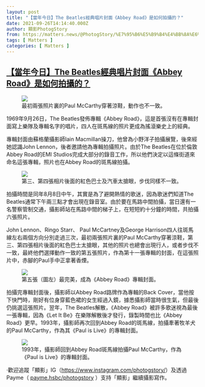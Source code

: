 ```yaml
---
layout: post
title: "【當年今日】The Beatles經典唱片封面《Abbey Road》是如何拍攝的？"
date: 2021-09-26T14:14:40.000Z
author: 顯影PhotogStory
from: https://matters.news/@PhotogStory/%E7%95%B6%E5%B9%B4%E4%BB%8A%E6%97%A5-the-beatles%E7%B6%93%E5%85%B8%E5%94%B1%E7%89%87%E5%B0%81%E9%9D%A2-abbey-road-%E6%98%AF%E5%A6%82%E4%BD%95%E6%8B%8D%E6%94%9D%E7%9A%84-bafyreic5i4guimexmhs3zoxadopdfhxubaqlh72vk43hiwvuyqlzgdqtiq
tags: [ Matters ]
categories: [ Matters ]
---
```

<!--1632665680000-->
[【當年今日】The Beatles經典唱片封面《Abbey Road》是如何拍攝的？](https://matters.news/@PhotogStory/%E7%95%B6%E5%B9%B4%E4%BB%8A%E6%97%A5-the-beatles%E7%B6%93%E5%85%B8%E5%94%B1%E7%89%87%E5%B0%81%E9%9D%A2-abbey-road-%E6%98%AF%E5%A6%82%E4%BD%95%E6%8B%8D%E6%94%9D%E7%9A%84-bafyreic5i4guimexmhs3zoxadopdfhxubaqlh72vk43hiwvuyqlzgdqtiq)
------

<div>
<figure class="image"><img src="https://assets.matters.news/embed/ec82ae10-39d4-4de2-86e1-4af20b2eb4ec.jpeg" data-asset-id="ec82ae10-39d4-4de2-86e1-4af20b2eb4ec" referrerpolicy="no-referrer"><figcaption><span>最初兩張照片裏的Paul McCarthy穿著涼鞋，動作也不一致。</span></figcaption></figure><p>1969年9月26日，The Beatles發佈專輯《Abbey Road》，這是首張沒有在專輯封面寫上樂隊及專輯名字的唱片，四人在斑馬線的照片更成為搖滾樂史上的經典。</p><p>專輯封面由蘇格蘭攝影師Iain Macmillan操刀，他曾為小野洋子拍攝展覽，後來經她認識John Lennon，後者邀請他為專輯拍攝照片。由於The Beatles在位於倫敦Abbey Road的EMI Studios完成大部分的錄音工作，所以他們決定以這條街道來命名這張專輯，照片也在Abbey Road的斑馬線拍攝。</p><figure class="image"><img src="https://assets.matters.news/embed/71d85a87-5a8b-4e80-8ca9-92009881bc16.jpeg" data-asset-id="71d85a87-5a8b-4e80-8ca9-92009881bc16" referrerpolicy="no-referrer"><figcaption><span>第三、第四張相片後面的紅色巴士及汽車太搶眼，步伐同樣不一致。</span></figcaption></figure><p>拍攝時間是同年8月8日中午，其實是為了避開熱情的歌迷，因為歌迷們知道The Beatles通常下午兩三點才會出現在錄音室。由於要在馬路中間拍攝，當日還有一名警察管制交通，攝影師站在馬路中間的梯子上，在短短約十分鐘的時間，共拍攝六張照片。</p><p>John Lennon、Ringo Starr、 Paul McCartney及George Harrison四人往斑馬線左右兩個方向分別走過三次，最初兩張照片裏的Paul McCarthy穿著涼鞋，第三、第四張相片後面的紅色巴士太搶眼，其他的照片也總會出現行人，或者步伐不一致，最終他們選擇動作一致的第五張照片，作為第十一張專輯的封面，在這張照片中，赤腳的Paul手中正拿著香煙。</p><figure class="image"><img src="https://assets.matters.news/embed/5ae47840-433b-4b1c-9aaa-f103882379dd.jpeg" data-asset-id="5ae47840-433b-4b1c-9aaa-f103882379dd" referrerpolicy="no-referrer"><figcaption><span>第五張（圖左）最完美，成為《Abbey Road》專輯封面。</span></figcaption></figure><p>拍攝完專輯封面後，攝影師以Abbey Road路牌作為專輯的Back Cover，當他按下快門時，剛好有位身穿藍色裙的女生經過入鏡，據悉攝影師當時很生氣，但最後仍挑選這張照片。翌年，The Beatles解散，《Abbey Road》被許多歌迷視為最後一張專輯，因為《Let It Be》在樂隊解散後才發行，錄製時間也比《Abbey Road》更早。1993年，攝影師再次回到Abbey Road的斑馬線，拍攝牽著牧羊犬的Paul McCarthy，作為其《Paul is Live》的專輯封面。</p><figure class="image"><img src="https://assets.matters.news/embed/8e75354a-6b13-4f5b-a4cc-56832a24f9e8.jpeg" data-asset-id="8e75354a-6b13-4f5b-a4cc-56832a24f9e8" referrerpolicy="no-referrer"><figcaption><span>1993年，攝影師回到Abbey Road斑馬線拍攝Paul McCarthy，作為《Paul is Live》的專輯封面。</span></figcaption></figure><p>·歡迎追蹤「顯影」IG（<a href="https://www.instagram.com/photogstory/" target="_blank">https://www.instagram.com/photogstory/</a>）及透過Payme（ <a href="http://payme.hsbc/photogstory" target="_blank">payme.hsbc/photogstory</a> ）支持「顯影」繼續攝影寫作。</p>
</div>
